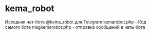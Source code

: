 # kema_robot
Исходник чат-бота @kema_robot для Telegram
kemarobot.php - Код самого бота
msgkemarobot.php - отправка сообщений в чаты бота
